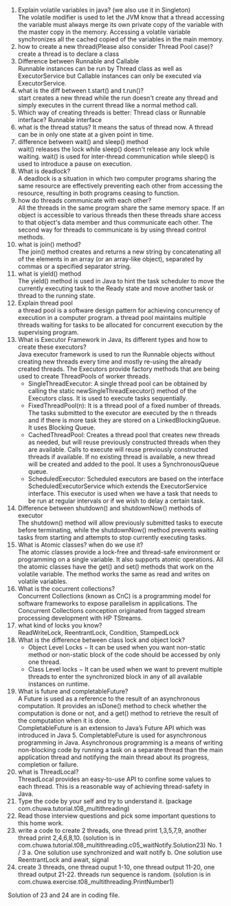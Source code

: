1. Explain volatile variables in java? (we also use it in Singleton)  
   The volatile modifier is used to let the JVM know that a thread accessing the variable must always merge its own private copy of the variable with the master copy in the memory. Accessing a volatile variable synchronizes all the cached copied of the variables in the main memory.
2. how to create a new thread(Please also consider Thread Pool case)?
   create a thread is to declare a class
3. Difference between Runnable and Callable  
   Runnable instances can be run by Thread class as well as ExecutorService but Callable instances can only be executed via ExecutorService.
4. what is the diff between t.start() and t.run()?  
   start creates a new thread while the run doesn't create any thread and simply executes in the current thread like a normal method call.
5. Which way of creating threads is better: Thread class or Runnable interface?
   Runnable interface
6. what is the thread status?
It means the satus of thread now. A thread can be in only one state at a given point in time.
7. difference between wait() and sleep() method  
   wait() releases the lock while sleep() doesn't release any lock while waiting. wait() is used for inter-thread communication while sleep() is used to introduce a pause on execution.
8. What is deadlock?  
   A deadlock is a situation in which two computer programs sharing the same resource are effectively preventing each other from accessing the resource, resulting in both programs ceasing to function.
9. how do threads communicate with each other?  
   All the threads in the same program share the same memory space. If an object is accessible to various threads then these threads share access to that object's data member and thus communicate each other. The second way for threads to communicate is by using thread control methods.
10. what is join() method?  
    The join() method creates and returns a new string by concatenating all of the elements in an array (or an array-like object), separated by commas or a specified separator string.
11. what is yield() method  
    The yield() method is used in Java to hint the task scheduler to move the currently executing task to the Ready state and move another task or thread to the running state.
12. Explain thread pool  
    a thread pool is a software design pattern for achieving concurrency of execution in a computer program. a thread pool maintains multiple threads waiting for tasks to be allocated for concurrent execution by the supervising program.
13. What is Executor Framework in Java, its different types and how to create these
    executors?  
    Java executor framework is used to run the Runnable objects without creating new threads every time and mostly re-using the already created threads. The Executors provide factory methods that are being used to create ThreadPools of worker threads.
    * SingleThreadExecutor: A single thread pool can be obtained by calling the static newSingleThreadExecutor() method of the Executors class. It is used to execute tasks sequentially.
    * FixedThreadPool(n): It is a thread pool of a fixed number of threads. The tasks submitted to the executor are executed by the n threads and if there is more task they are stored on a LinkedBlockingQueue. It uses Blocking Queue.
    * CachedThreadPool: Creates a thread pool that creates new threads as needed, but will reuse previously constructed threads when they are available. Calls to execute will reuse previously constructed threads if available. If no existing thread is available, a new thread will be created and added to the pool. It uses a SynchronousQueue queue.
    * ScheduledExecutor: Scheduled executors are based on the interface ScheduledExecutorService which extends the ExecutorService interface. This executor is used when we have a task that needs to be run at regular intervals or if we wish to delay a certain task.
14. Difference between shutdown() and shutdownNow() methods of executor  
    The shutdown() method will allow previously submitted tasks to execute before terminating, while the shutdownNow() method prevents waiting tasks from starting and attempts to stop currently executing tasks.
15. What is Atomic classes? when do we use it?  
    The atomic classes provide a lock-free and thread-safe environment or programming on a single variable. It also supports atomic operations. All the atomic classes have the get() and set() methods that work on the volatile variable. The method works the same as read and writes on volatile variables.
16. What is the cocurrent collections?  
    Concurrent Collections (known as CnC) is a programming model for software frameworks to expose parallelism in applications. The Concurrent Collections conception originated from tagged stream processing development with HP TStreams.
17. what kind of locks you know?  
    ReadWriteLock, ReentrantLock, Condition, StampedLock
18. What is the difference between class lock and object lock?
    * Object Level Locks − It can be used when you want non-static method or non-static block of the code should be accessed by only one thread. 
    * Class Level locks − It can be used when we want to prevent multiple threads to enter the synchronized block in any of all available instances on runtime.
19. What is future and completableFuture?  
    A Future is used as a reference to the result of an asynchronous computation. It provides an isDone() method to check whether the computation is done or not, and a get() method to retrieve the result of the computation when it is done.  
    CompletableFuture is an extension to Java’s Future API which was introduced in Java 5. CompletableFuture is used for asynchronous programming in Java. Asynchronous programming is a means of writing non-blocking code by running a task on a separate thread than the main application thread and notifying the main thread about its progress, completion or failure.
20. what is ThreadLocal?  
    ThreadLocal provides an easy-to-use API to confine some values to each thread. This is a reasonable way of achieving thread-safety in Java.
21. Type the code by your self and try to understand it. (package
    com.chuwa.tutorial.t08_multithreading)
22. Read those interview questions and pick some important questions to this home
    work.
23. write a code to create 2 threads, one thread print 1,3,5,7,9, another thread print
    2,4,6,8,10. (solution is in
    com.chuwa.tutorial.t08_multithreading.c05_waitNotify.Solution23)
    No. 1 / 3
    a. One solution use synchronized and wait notify
    b. One solution use ReentrantLock and await, signal
24. create 3 threads, one thread ouput 1-10, one thread output 11-20, one thread
    output 21-22. threads run sequence is random. (solution is in
    com.chuwa.exercise.t08_multithreading.PrintNumber1)
    
Solution of 23 and 24 are in coding file.